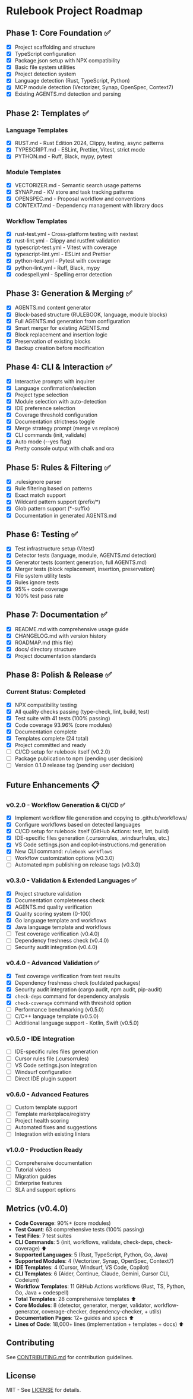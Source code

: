 # Rulebook Project Roadmap

## Phase 1: Core Foundation ✅

- [x] Project scaffolding and structure
- [x] TypeScript configuration
- [x] Package.json setup with NPX compatibility
- [x] Basic file system utilities
- [x] Project detection system
- [x] Language detection (Rust, TypeScript, Python)
- [x] MCP module detection (Vectorizer, Synap, OpenSpec, Context7)
- [x] Existing AGENTS.md detection and parsing

## Phase 2: Templates ✅

### Language Templates
- [x] RUST.md - Rust Edition 2024, Clippy, testing, async patterns
- [x] TYPESCRIPT.md - ESLint, Prettier, Vitest, strict mode
- [x] PYTHON.md - Ruff, Black, mypy, pytest

### Module Templates
- [x] VECTORIZER.md - Semantic search usage patterns
- [x] SYNAP.md - KV store and task tracking patterns
- [x] OPENSPEC.md - Proposal workflow and conventions
- [x] CONTEXT7.md - Dependency management with library docs

### Workflow Templates
- [x] rust-test.yml - Cross-platform testing with nextest
- [x] rust-lint.yml - Clippy and rustfmt validation
- [x] typescript-test.yml - Vitest with coverage
- [x] typescript-lint.yml - ESLint and Prettier
- [x] python-test.yml - Pytest with coverage
- [x] python-lint.yml - Ruff, Black, mypy
- [x] codespell.yml - Spelling error detection

## Phase 3: Generation & Merging ✅

- [x] AGENTS.md content generator
- [x] Block-based structure (RULEBOOK, language, module blocks)
- [x] Full AGENTS.md generation from configuration
- [x] Smart merger for existing AGENTS.md
- [x] Block replacement and insertion logic
- [x] Preservation of existing blocks
- [x] Backup creation before modification

## Phase 4: CLI & Interaction ✅

- [x] Interactive prompts with inquirer
- [x] Language confirmation/selection
- [x] Project type selection
- [x] Module selection with auto-detection
- [x] IDE preference selection
- [x] Coverage threshold configuration
- [x] Documentation strictness toggle
- [x] Merge strategy prompt (merge vs replace)
- [x] CLI commands (init, validate)
- [x] Auto mode (--yes flag)
- [x] Pretty console output with chalk and ora

## Phase 5: Rules & Filtering ✅

- [x] .rulesignore parser
- [x] Rule filtering based on patterns
- [x] Exact match support
- [x] Wildcard pattern support (prefix/*)
- [x] Glob pattern support (*-suffix)
- [x] Documentation in generated AGENTS.md

## Phase 6: Testing ✅

- [x] Test infrastructure setup (Vitest)
- [x] Detector tests (language, module, AGENTS.md detection)
- [x] Generator tests (content generation, full AGENTS.md)
- [x] Merger tests (block replacement, insertion, preservation)
- [x] File system utility tests
- [x] Rules ignore tests
- [x] 95%+ code coverage
- [x] 100% test pass rate

## Phase 7: Documentation ✅

- [x] README.md with comprehensive usage guide
- [x] CHANGELOG.md with version history
- [x] ROADMAP.md (this file)
- [x] docs/ directory structure
- [x] Project documentation standards

## Phase 8: Polish & Release ✅

### Current Status: Completed

- [x] NPX compatibility testing
- [x] All quality checks passing (type-check, lint, build, test)
- [x] Test suite with 41 tests (100% passing)
- [x] Code coverage 93.96% (core modules)
- [x] Documentation complete
- [x] Templates complete (24 total)
- [x] Project committed and ready
- [ ] CI/CD setup for rulebook itself (v0.2.0)
- [ ] Package publication to npm (pending user decision)
- [ ] Version 0.1.0 release tag (pending user decision)

## Future Enhancements 📋

### v0.2.0 - Workflow Generation & CI/CD ✅

- [x] Implement workflow file generation and copying to .github/workflows/
- [x] Configure workflows based on detected languages
- [x] CI/CD setup for rulebook itself (GitHub Actions: test, lint, build)
- [x] IDE-specific files generation (.cursorrules, .windsurfrules, etc.)
- [x] VS Code settings.json and copilot-instructions.md generation
- [x] New CLI command: `rulebook workflows`
- [ ] Workflow customization options (v0.3.0)
- [ ] Automated npm publishing on release tags (v0.3.0)

### v0.3.0 - Validation & Extended Languages ✅

- [x] Project structure validation
- [x] Documentation completeness check  
- [x] AGENTS.md quality verification
- [x] Quality scoring system (0-100)
- [x] Go language template and workflows
- [x] Java language template and workflows
- [ ] Test coverage verification (v0.4.0)
- [ ] Dependency freshness check (v0.4.0)
- [ ] Security audit integration (v0.4.0)

### v0.4.0 - Advanced Validation ✅

- [x] Test coverage verification from test results
- [x] Dependency freshness check (outdated packages)
- [x] Security audit integration (cargo audit, npm audit, pip-audit)
- [x] `check-deps` command for dependency analysis
- [x] `check-coverage` command with threshold option
- [ ] Performance benchmarking (v0.5.0)
- [ ] C/C++ language template (v0.5.0)
- [ ] Additional language support - Kotlin, Swift (v0.5.0)

### v0.5.0 - IDE Integration
- [ ] IDE-specific rules files generation
- [ ] Cursor rules file (.cursorrules)
- [ ] VS Code settings.json integration
- [ ] Windsurf configuration
- [ ] Direct IDE plugin support

### v0.6.0 - Advanced Features
- [ ] Custom template support
- [ ] Template marketplace/registry
- [ ] Project health scoring
- [ ] Automated fixes and suggestions
- [ ] Integration with existing linters

### v1.0.0 - Production Ready
- [ ] Comprehensive documentation
- [ ] Tutorial videos
- [ ] Migration guides
- [ ] Enterprise features
- [ ] SLA and support options

## Metrics (v0.4.0)

- **Code Coverage**: 90%+ (core modules)
- **Test Count**: 63 comprehensive tests (100% passing)
- **Test Files**: 7 test suites
- **CLI Commands**: 5 (init, workflows, validate, check-deps, check-coverage) ⬆️
- **Supported Languages**: 5 (Rust, TypeScript, Python, Go, Java)
- **Supported Modules**: 4 (Vectorizer, Synap, OpenSpec, Context7)
- **IDE Templates**: 4 (Cursor, Windsurf, VS Code, Copilot)
- **CLI Templates**: 6 (Aider, Continue, Claude, Gemini, Cursor CLI, Codeium)
- **Workflow Templates**: 11 GitHub Actions workflows (Rust, TS, Python, Go, Java + codespell)
- **Total Templates**: 28 comprehensive templates ⬆️
- **Core Modules**: 8 (detector, generator, merger, validator, workflow-generator, coverage-checker, dependency-checker, + utils)
- **Documentation Pages**: 12+ guides and specs ⬆️
- **Lines of Code**: 18,000+ lines (implementation + templates + docs) ⬆️

## Contributing

See [CONTRIBUTING.md](../CONTRIBUTING.md) for contribution guidelines.

## License

MIT - See [LICENSE](../LICENSE) for details.

